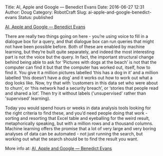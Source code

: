 Title: AI, Apple and Google — Benedict Evans
Date: 2016-06-27 12:31
Author: Doug
Category: RobotCraft
Slug: ai-apple-and-google-benedict-evans
Status: published

[AI, Apple and Google — Benedict Evans](http://ben-evans.com/benedictevans/2016/6/23/ai-apple-and-google)

There are really two things going on here - you’re using voice to fill in a dialogue box for a query, and that dialogue box can run queries that might not have been possible before. Both of these are enabled by machine learning, but they’re built quite separately, and indeed the most interesting part is not the voice but the query. In fact, the important structural change behind being able to ask for ‘Pictures with dogs at the beach’ is not that the computer can find it but that the computer has worked out, itself, how to find it. You give it a million pictures labelled ‘this has a dog in it’ and a million labelled ‘this doesn’t have a dog’ and it works out how to work out what a dog looks like. Now, try that with ‘customers in this data set who were about to churn’, or ‘this network had a security breach’, or ‘stories that people read and shared a lot’. Then try it without labels ('unsupervised' rather than 'supervised' learning). 

Today you would spend hours or weeks in data analysis tools looking for the right criteria to find these, and you’d need people doing that work - sorting and resorting that Excel table and eyeballing for the weird result, metaphorically speaking, but with a million rows and a thousand columns.  Machine learning offers the promise that a lot of very large and very boring analyses of data can be automated - not just running the search, but working out what the search should be to find the result you want. 

More info at: [AI, Apple and Google — Benedict Evans](http://ben-evans.com/benedictevans/2016/6/23/ai-apple-and-google)
